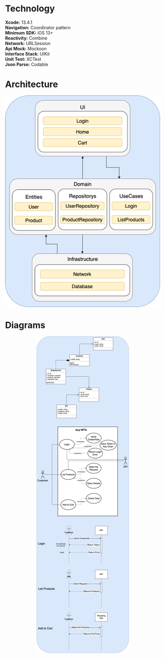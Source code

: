 # Technology
**Xcode:** 13.4.1 <br/>
**Navigation:** Coordinator pattern <br/>
**Minimum SDK:** iOS 13+ <br/>
**Reactivity:** Combine <br/>
**Network:** URLSession <br/>
**Api Mock:** Mockoon <br/>
**Interface Stack:** UIKit <br/>
**Unit Test:** XCTest <br/>
**Json Parse:** Codable <br/>

# Architecture
<p align="center">
  <img src="documentation/BuyNFTs-Modules.png"/>
</p>

# Diagrams
<p align="center">
  <img src="documentation/BuyNFTs-Diagrams.png"/>
</p>
